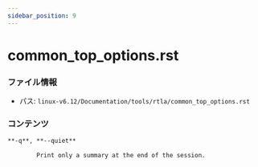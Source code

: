 ```yaml
---
sidebar_position: 9
---
```

# common_top_options.rst

### ファイル情報

- パス: `linux-v6.12/Documentation/tools/rtla/common_top_options.rst`

### コンテンツ

```rst
**-q**, **--quiet**

        Print only a summary at the end of the session.

```
